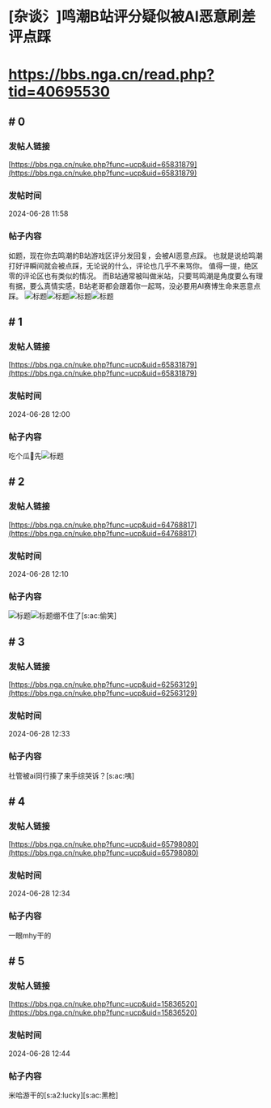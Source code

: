 # [杂谈氵]鸣潮B站评分疑似被AI恶意刷差评点踩
# https://bbs.nga.cn/read.php?tid=40695530

## \# 0
### 发帖人链接
[https://bbs.nga.cn/nuke.php?func=ucp&uid=65831879](https://bbs.nga.cn/nuke.php?func=ucp&uid=65831879)
### 发帖时间
2024-06-28 11:58
### 帖子内容
如题，现在你去鸣潮的B站游戏区评分发回复，会被AI恶意点踩。
也就是说给鸣潮打好评瞬间就会被点踩，无论说的什么，评论也几乎不来骂你。
值得一提，绝区零的评论区也有类似的情况。
而B站通常被叫做米站，只要骂鸣潮是角度要么有理有据，要么真情实感，B站老哥都会跟着你一起骂，没必要用AI赛博生命来恶意点踩。
![标题](https://img.nga.178.com/attachments/mon_202406/28/bwQ7i87-el17K15T1kShs-13i.jpg)![标题](https://img.nga.178.com/attachments/mon_202406/28/bwQ7i87-f0dlK1eT1kShs-13i.jpg)![标题](https://img.nga.178.com/attachments/mon_202406/28/bwQ7i87-euczK1yT1kShs-13i.jpg)![标题](https://img.nga.178.com/attachments/mon_202406/28/bwQ7i87-irueK2rT1kShs-13i.jpg)
## \# 1
### 发帖人链接
[https://bbs.nga.cn/nuke.php?func=ucp&uid=65831879](https://bbs.nga.cn/nuke.php?func=ucp&uid=65831879)
### 发帖时间
2024-06-28 12:00
### 帖子内容
吃个瓜&#127817;先![标题](https://img.nga.178.com/attachments/mon_202406/28/bwQ0-164pK2jT1kShs-13i.jpg)
## \# 2
### 发帖人链接
[https://bbs.nga.cn/nuke.php?func=ucp&uid=64768817](https://bbs.nga.cn/nuke.php?func=ucp&uid=64768817)
### 发帖时间
2024-06-28 12:10
### 帖子内容
![标题](https://img.nga.178.com/attachments/mon_202406/28/bwQ7i87-7ifqK2eT1kShs-13i.jpg)![标题](https://img.nga.178.com/attachments/mon_202406/28/bwQ7i87-7ebrK2nT1kShs-13i.jpg)绷不住了[s:ac:偷笑]
## \# 3
### 发帖人链接
[https://bbs.nga.cn/nuke.php?func=ucp&uid=62563129](https://bbs.nga.cn/nuke.php?func=ucp&uid=62563129)
### 发帖时间
2024-06-28 12:33
### 帖子内容
社管被ai同行揍了来手综哭诉？[s:ac:咦]
## \# 4
### 发帖人链接
[https://bbs.nga.cn/nuke.php?func=ucp&uid=65798080](https://bbs.nga.cn/nuke.php?func=ucp&uid=65798080)
### 发帖时间
2024-06-28 12:34
### 帖子内容
一眼mhy干的
## \# 5
### 发帖人链接
[https://bbs.nga.cn/nuke.php?func=ucp&uid=15836520](https://bbs.nga.cn/nuke.php?func=ucp&uid=15836520)
### 发帖时间
2024-06-28 12:44
### 帖子内容
米哈游干的[s:a2:lucky][s:ac:黑枪]
